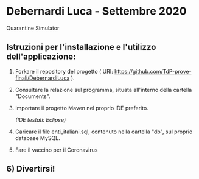 # Debernardi Luca - Settembre 2020
Quarantine Simulator

## Istruzioni per l'installazione e l'utilizzo dell'applicazione:

1) Forkare il repository del progetto ( URI: https://github.com/TdP-prove-finali/DebernardiLuca ).

2) Consultare la relazione sul programma, situata all'interno della cartella "Documents".

3) Importare il progetto Maven nel proprio IDE preferito.

     _(IDE testati: Eclipse)_

4) Caricare il file enti_italiani.sql, contenuto nella cartella "db", sul proprio database MySQL.

5) Fare il vaccino per il Coronavirus

## 6) Divertirsi!
